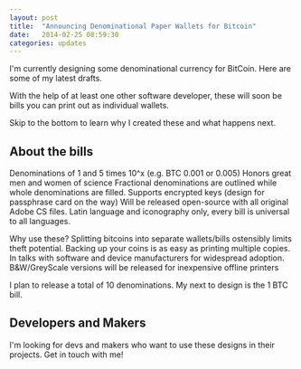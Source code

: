 ```yaml
---
layout: post
title:  "Announcing Denominational Paper Wallets for Bitcoin"
date:   2014-02-25 08:59:30
categories: updates
---
```


I'm currently designing some denominational currency for BitCoin. Here are some of my latest drafts.

With the help of at least one other software developer, these will soon be bills you can print out as individual wallets.

Skip to the bottom to learn why I created these and what happens next.

## About the bills

Denominations of 1 and 5 times 10^x (e.g. BTC 0.001 or 0.005)
Honors great men and women of science
Fractional denominations are outlined while whole denominations are filled.
Supports encrypted keys (design for passphrase card on the way)
Will be released open-source with all original Adobe CS files.
Latin language and iconography only, every bill is universal to all languages.

Why use these?
Splitting bitcoins into separate wallets/bills ostensibly limits theft potential.
Backing up your coins is as easy as printing multiple copies.
In talks with software and device manufacturers for widespread adoption.
B&W/GreyScale versions will be released for inexpensive offline printers

I plan to release a total of 10 denominations. My next to design is the 1 BTC bill.

## Developers and Makers

I'm looking for devs and makers who want to use these designs in their projects. Get in touch with me!
